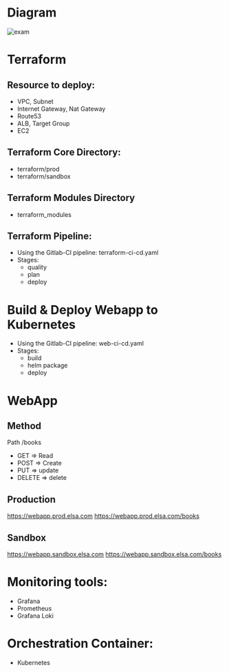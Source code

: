 # Diagram 
![exam](https://github.com/user-attachments/assets/60069bdf-0b16-4e7c-8769-ebfbcf4dfee0)

# Terraform
## Resource to deploy:
- VPC, Subnet
- Internet Gateway, Nat Gateway
- Route53
- ALB, Target Group
- EC2
  
## Terraform Core Directory:
- terraform/prod
- terraform/sandbox

## Terraform Modules Directory
- terraform_modules

## Terraform Pipeline:
- Using the Gitlab-CI pipeline: terraform-ci-cd.yaml
- Stages:
  - quality
  - plan
  - deploy


# Build & Deploy Webapp to Kubernetes
- Using the Gitlab-CI pipeline: web-ci-cd.yaml
- Stages:
  - build
  - helm package
  - deploy
 
# WebApp
## Method
Path /books
- GET => Read
- POST => Create
- PUT => update
- DELETE => delete
## Production
https://webapp.prod.elsa.com
https://webapp.prod.elsa.com/books
## Sandbox
https://webapp.sandbox.elsa.com
https://webapp.sandbox.elsa.com/books

# Monitoring tools:
- Grafana
- Prometheus
- Grafana Loki

# Orchestration Container:
- Kubernetes
